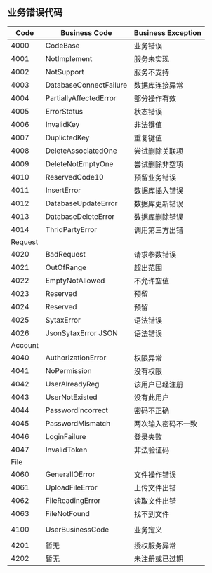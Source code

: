 ## 业务错误代码

|     **Code**       | **Business Code**    |   **Business Exception**             |
| ------------------ | -------------------- | -------------------------------------|
| 4000 | CodeBase | 业务错误 | 
| 4001 | NotImplement | 服务未实现 |
| 4002 | NotSupport	| 服务不支持 |
| 4003 | DatabaseConnectFailure	| 数据库连接异常 |
| 4004 | PartiallyAffectedError | 部分操作有效 |
| 4005 | ErrorStatus  | 状态错误 |
| 4006 | InvalidKey	 | 非法键值 |
| 4007 | DuplictedKey	 | 重复键值 |
| 4008 | DeleteAssociatedOne | 尝试删除关联项 |
| 4009 | DeleteNotEmptyOne  | 尝试删除非空项 |
| 4010 | ReservedCode10	 | 预留业务错误 |
| 4011 | InsertError  | 数据库插入错误 |
| 4012 | DatabaseUpdateError | 数据库更新错误 |
| 4013 | DatabaseDeleteError | 数据库删除错误 |
| 4014 | ThridPartyError | 调用第三方出错 |
|Request||	
| 4020 | BadRequest | 请求参数错误 |
| 4021 | OutOfRange | 超出范围 |
| 4022 | EmptyNotAllowed | 不允许空值 |
| 4023 | Reserved | 预留 |
| 4024 | Reserved | 预留 |
| 4025 | SytaxError | 语法错误 |
| 4026 | JsonSytaxError	JSON | 语法错误 |
|Account||
| 4040 | 	AuthorizationError | 权限异常 |
| 4041 | 	NoPermission | 没有权限 |
| 4042 | 	UserAlreadyReg | 该用户已经注册 |
| 4043 | 	UserNotExisted | 没有此用户 |
| 4044 | 	PasswordIncorrect | 密码不正确 |
| 4045 | 	PasswordMismatch | 两次输入密码不一致 |
| 4046 | 	LoginFailure | 登录失败 |
| 4047 | 	InvalidToken | 非法验证码 |
|File||
| 4060 | 	GeneralIOError | 文件操作错误 |
| 4061 | 	UploadFileError | 上传文件出错 |
| 4062 | 	FileReadingError | 读取文件出错 |
| 4063 | 	FileNotFound | 找不到文件 |
| | | |		
| 4100 | UserBusinessCode | 业务定义 |
| | | |		
| 4201 | 暂无 | 授权服务异常 |
| 4202 | 暂无 | 未注册或已过期 |
